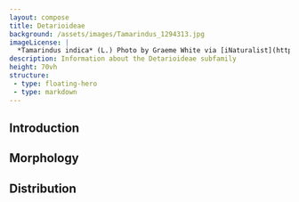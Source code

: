 ```yaml
---
layout: compose
title: Detarioideae
background: /assets/images/Tamarindus_1294313.jpg
imageLicense: |
  *Tamarindus indica* (L.) Photo by Graeme White via [iNaturalist](https://www.gbif.org/occurrence/1453047812)
description: Information about the Detarioideae subfamily
height: 70vh
structure:
 - type: floating-hero
 - type: markdown
---
```


## Introduction

## Morphology

## Distribution
